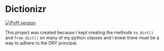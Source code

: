 # Dictionizr

[![PyPI version](https://badge.fury.io/py/dictionizr.svg)](https://badge.fury.io/py/dictionizr)

This project was created because I kept creating the methods `to_dict()` and `from_dict()` on many of my python classes and I knew there must be a way to adhere to the DRY principal.
